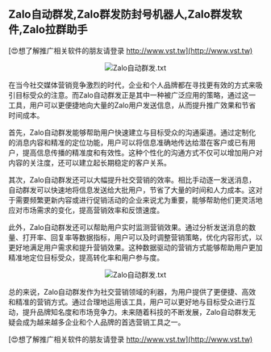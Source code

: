 ## **Zalo自动群发,Zalo群发防封号机器人,Zalo群发软件,Zalo拉群助手**

[😍想了解推广相关软件的朋友请登录 http://www.vst.tw](http://www.vst.tw)

 <center><img src="https://vst.tw/MP4/tuiguang/png/2.png" alt="Zalo自动群发.txt"></center>

在当今社交媒体营销竞争激烈的时代，企业和个人品牌都在寻找更有效的方式来吸引目标受众的注意。而Zalo自动群发正是其中一种被广泛应用的策略，通过这一工具，用户可以更便捷地向大量的Zalo用户发送信息，从而提升推广效果和节省时间成本。

首先，Zalo自动群发能够帮助用户快速建立与目标受众的沟通渠道。通过定制化的消息内容和精准的定位功能，用户可以将信息准确地传达给潜在客户或已有用户，提高信息传播的精准度和有效性。这种个性化的沟通方式不仅可以增加用户对内容的关注度，还可以建立起长期稳定的客户关系。

其次，Zalo自动群发还可以大幅提升社交营销的效率。相比手动逐一发送消息，自动群发可以快速地将信息发送给大批用户，节省了大量的时间和人力成本。这对于需要频繁更新内容或进行促销活动的企业来说尤为重要，能够帮助他们更灵活地应对市场需求的变化，提高营销效率和反馈速度。

此外，Zalo自动群发还可以帮助用户实时监测营销效果。通过分析发送消息的数量、打开率、回复率等数据指标，用户可以及时调整营销策略，优化内容形式，以更好地满足用户需求和提升营销效果。这种数据驱动的营销方式能够帮助用户更加精准地定位目标受众，提高转化率和用户参与度。

 <center><img src="https://vst.tw/MP4/tuiguang/png/5.png" alt="Zalo自动群发.txt"></center>

总的来说，Zalo自动群发作为社交营销领域的利器，为用户提供了更便捷、高效和精准的营销方式。通过合理地运用该工具，用户可以更好地与目标受众进行互动，提升品牌知名度和市场竞争力。未来随着科技的不断发展，Zalo自动群发无疑会成为越来越多企业和个人品牌的首选营销工具之一。

[😍想了解推广相关软件的朋友请登录 http://www.vst.tw](http://www.vst.tw)



